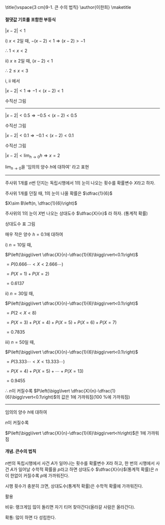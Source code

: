 \title{\vspace{3 cm}9-1. 큰 수의 법칙}
\author{이한희}
\maketitle

#### 절댓값 기호를 포함한 부등식

$|x-2|<1$

$\text{i) }x<2$일 때, $-(x-2)<1\Longrightarrow (x-2)>-1$

$\therefore\ 1<x<2$

$\text{ii) }x\ge 2$일 때, $(x-2)<1$

$\therefore\ 2\le x<3$

$\text{i, ii}$ 에서

$|x-2|<1\Longrightarrow -1<(x-2)<1$

수직선 그림

---

$|x-2|<0.5 \Longrightarrow -0.5<(x-2)<0.5$

수직선 그림

$|x-2|<0.1 \Longrightarrow -0.1<(x-2)<0.1$

수직선 그림

$|x-2|<\displaystyle\lim_{h\to0}h\Longrightarrow x=2$

$\displaystyle\lim_{h\to0}$을 '임의의 양수 $h$에 대하여' 라고 표현

---

주사위 1개를 $n$번 던지는 독립시행에서 1의 눈이 나오는 횟수를 확률변수 $X$라고 하자.

주사위 1개를 던질 때, 1의 눈이 나올 확률은 $\dfrac{1}{6}$

$X\sim B\left(n, \dfrac{1}{6}\right)$



주사위의 1의 눈이 $X$번 나오는 상대도수 $\dfrac{X}{n}$ 라 하자. (통계적 확률)



상대도수 표 그림

매우 작은 양수 $h=0.1$에 대하여

$\text{i) }n=10$일 때,

$P\left(\bigg\lvert \dfrac{X}{n}-\dfrac{1}{6}\bigg\rvert<0.1\right)$

$=P(0.666\cdots<X<2.666\cdots)$

$=P(X=1)+P(X=2)$

$=0.6137$

$\text{ii) }n=30$일 때,

$P\left(\bigg\lvert \dfrac{X}{n}-\dfrac{1}{6}\bigg\rvert<0.1\right)$

$=P(2<X<8)$

$=P(X=3)+P(X=4)+P(X=5)+P(X=6)+P(X=7)$

$=0.7835$

$\text{iii) }n=50$일 때, 

$P\left(\bigg\lvert \dfrac{X}{n}-\dfrac{1}{6}\bigg\rvert<0.1\right)$

$=P(3.333\cdots<X<13.333\cdots)$

$=P(X=4)+P(X=5)+\cdots+P(X=13)$

$=0.9455$

$\therefore\ n$이 커질수록 $P\left(\bigg\lvert \dfrac{X}{n}-\dfrac{1}{6}\bigg\rvert<0.1\right)$의 값은 1에 가까워짐(100 $\%$에 가까워짐)

---

임의의 양수 $h$에 대하여

$n$이 커질수록

$P\left(\bigg\lvert \dfrac{X}{n}-\dfrac{1}{6}\bigg\rvert<h\right)$은 1에 가까워짐

#### 개념. 큰수의 법칙

$n$번의 독립시행에서 사건 $A$가 일어나는 횟수를 확률변수 $X$라 하고, 한 번의 시행에서 사건 $A$가 일어날 수학적 확률을 $p$라고 하면 상대도수 $\dfrac{X}{n}$(통계적 확률)은 $n$이 한없이 커질수록 $p$에 가까워진다.

시행 횟수가 충분히 크면, 상대도수(통계적 확률)은 수학적 확률에 가까워진다.


활용

비유: 랭크게임 많이 돌리면 자기 티어 찾아간다(올라갈 사람은 올라간다).

확통: 많이 하면 다 성립한다.